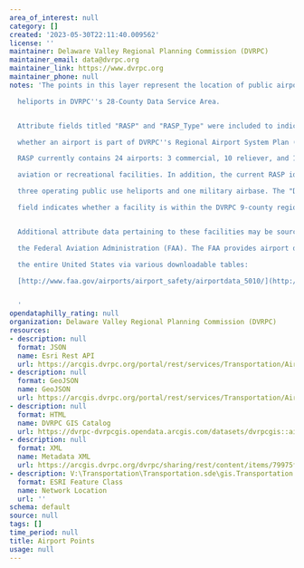 ```yaml
---
area_of_interest: null
category: []
created: '2023-05-30T22:11:40.009562'
license: ''
maintainer: Delaware Valley Regional Planning Commission (DVRPC)
maintainer_email: data@dvrpc.org
maintainer_link: https://www.dvrpc.org
maintainer_phone: null
notes: 'The points in this layer represent the location of public airports and select

  heliports in DVRPC''s 28-County Data Service Area.


  Attribute fields titled "RASP" and "RASP_Type" were included to indicate

  whether an airport is part of DVRPC''s Regional Airport System Plan (RASP). The

  RASP currently contains 24 airports: 3 commercial, 10 reliever, and 11 general

  aviation or recreational facilities. In addition, the current RASP identifies

  three operating public use heliports and one military airbase. The "DVRPC_REG"

  field indicates whether a facility is within the DVRPC 9-county region.


  Additional attribute data pertaining to these facilities may be sourced from

  the Federal Aviation Administration (FAA). The FAA provides airport data for

  the entire United States via various downloadable tables:

  [http://www.faa.gov/airports/airport_safety/airportdata_5010/](http://www.faa.gov/airports/airport_safety/airportdata_5010/)


  '
opendataphilly_rating: null
organization: Delaware Valley Regional Planning Commission (DVRPC)
resources:
- description: null
  format: JSON
  name: Esri Rest API
  url: https://arcgis.dvrpc.org/portal/rest/services/Transportation/AirportPoints/FeatureServer/0
- description: null
  format: GeoJSON
  name: GeoJSON
  url: https://arcgis.dvrpc.org/portal/rest/services/Transportation/AirportPoints/FeatureServer/0/query?where=1=1&outsr=4326&outfields=*&f=geojson
- description: null
  format: HTML
  name: DVRPC GIS Catalog
  url: https://dvrpc-dvrpcgis.opendata.arcgis.com/datasets/dvrpcgis::airport-points
- description: null
  format: XML
  name: Metadata XML
  url: https://arcgis.dvrpc.org/dvrpc/sharing/rest/content/items/79975f1a080c43588e0fb332349d9d57/info/metadata/metadata.xml?format=default
- description: V:\Transportation\Transportation.sde\gis.Transportation.AirportPoints
  format: ESRI Feature Class
  name: Network Location
  url: ''
schema: default
source: null
tags: []
time_period: null
title: Airport Points
usage: null
---
```

